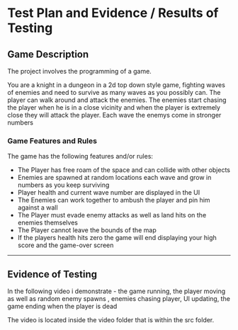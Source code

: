 # Test Plan and Evidence / Results of Testing

## Game Description

The project involves the programming of a game.

You are a knight in a dungeon in a 2d top down style game, fighting waves of enemies
and need to survive as many waves as you possibly can. The
player can walk around and attack the enemies. The enemies
start chasing the player when he is in a close vicinity and
when the player is extremely close they will attack the player.
Each wave the enemys come in stronger numbers

### Game Features and Rules

The game has the following features and/or rules:

- The Player has free roam of the space and can collide with other objects
- Enemies are spawned at random locations each wave and grow in numbers as you keep surviving
- Player health and current wave number are displayed in the UI
- The Enemies can work together to ambush the player and pin him against a wall
- The Player must evade enemy attacks as well as land hits on the enemies themselves
- The Player cannot leave the bounds of the map
- If the players health hits zero the game will end displaying your high score and the game-over screen

---

## Evidence of Testing

In the following video i demonstrate - the game running, the player moving as well as random enemy spawns , enemies chasing player, UI updating, the game ending when the player is dead

The video is located inside the video folder that is within the src folder.